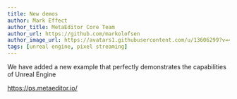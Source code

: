 ```yaml
---
title: New demos
author: Mark Effect
author_title: MetaEditor Core Team
author_url: https://github.com/markolofsen
author_image_url: https://avatars1.githubusercontent.com/u/13606299?v=4
tags: [unreal engine, pixel streaming]
---
```



We have added a new example that perfectly demonstrates the capabilities of Unreal Engine

https://ps.metaeditor.io/